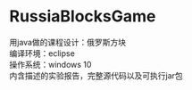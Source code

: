 # RussiaBlocksGame
用java做的课程设计：俄罗斯方块<br>
编译环境：eclipse</br>
操作系统：windows 10</br>
内含描述的实验报告，完整源代码以及可执行jar包<br>
